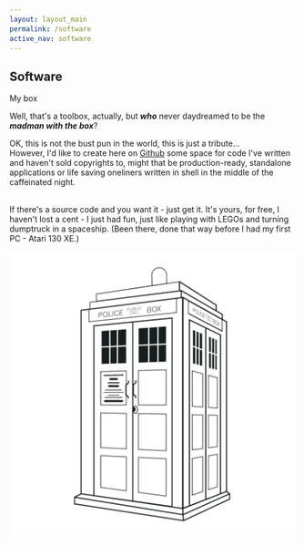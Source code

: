 ```yaml
---
layout: layout_main
permalink: /software
active_nav: software
---
```


<section>
  <div class="container">
    <div class="row mt-5">
      <div class="col-lg-6">
        <h2 class="heading">Software</h2>
        <p class="lead">My box</p>
        <p>
          Well, that's a toolbox, actually, but <b><i>who</i></b> never daydreamed to be the <b><i>madman with the box</i></b>?
        </p>
        <p>
          OK, this is not the bust pun in the world, this is just a tribute...
          <br>However, I'd like to create here on <a href="https://github.com/howanski" target="_blank">Github</a> some space for code I've written and haven't sold copyrights to, might that be production-ready, standalone applications or life saving oneliners written in shell in the middle of the caffeinated night.
        </p>
        <p>
          <br>If there's a source code and you want it - just get it. It's yours, for free, I haven't lost a cent - I just had fun, just like playing with LEGOs and turning dumptruck in a spaceship. (Been there, done that way before I had my first PC - Atari 130 XE.)
        </p>
      </div>
      <div class="col-lg-5 mx-auto">
        <p><img src="/assets/images/tardis_512.png" alt="Tardis clipart from clipartbest.com, color-shifted" class="img-fluid rounded-circle"></p>
      </div>
    </div>
  </div>
</section>
